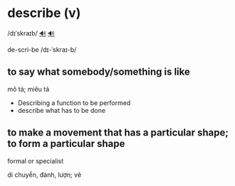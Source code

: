 # describe (v)

/dɪˈskraɪb/ [🔊](https://www.oxfordlearnersdictionaries.com/media/english/uk_pron/d/des/descr/describe__gb_2.mp3) [🔊](https://www.oxfordlearnersdictionaries.com/media/english/us_pron/d/des/descr/describe__us_1.mp3)

de-scri-be /dɪ-ˈskraɪ-b/

## to say what somebody/something is like 

mô tả; miêu tả

- Describing a function to be performed
- describe what has to be done

## to make a movement that has a particular shape; to form a particular shape

formal or specialist

di chuyển, đánh, lượn; vẽ